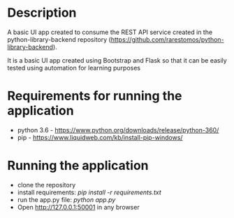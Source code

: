 # Description
A basic UI app created to consume the REST API service created in the python-library-backend repository (https://github.com/rarestomos/python-library-backend).

It is a basic UI app created using Bootstrap and Flask so that it can be easily tested using automation for learning
purposes

# Requirements for running the application

* python 3.6 - https://www.python.org/downloads/release/python-360/
* pip - https://www.liquidweb.com/kb/install-pip-windows/

# Running the application

* clone the repository
* install requirements: _pip install -r requirements.txt_
* run the app.py file: _python app.py_
* Open http://127.0.0.1:50001 in any browser
